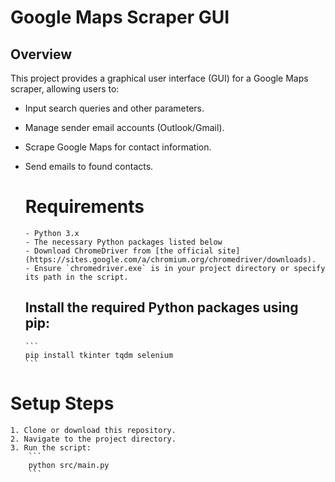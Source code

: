 # Google Maps Scraper GUI
  ## Overview
  This project provides a graphical user interface (GUI) for a Google Maps
  scraper, allowing users to:
  - Input search queries and other parameters.
  - Manage sender email accounts (Outlook/Gmail).
  - Scrape Google Maps for contact information.
  - Send emails to found contacts.

    # Requirements
        - Python 3.x
        - The necessary Python packages listed below
        - Download ChromeDriver from [the official site](https://sites.google.com/a/chromium.org/chromedriver/downloads).
        - Ensure `chromedriver.exe` is in your project directory or specify its path in the script.

    ## Install the required Python packages using pip:
        ```
        pip install tkinter tqdm selenium
        ```

# Setup Steps
    1. Clone or download this repository.
    2. Navigate to the project directory.
    3. Run the script:
        ```
        python src/main.py
        ```

